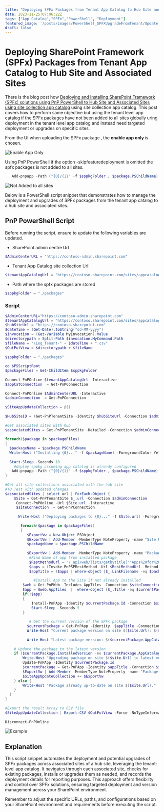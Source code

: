 ```yaml
---
title: "Deploying SPFx Packages from Tenant App Catalog to Hub Site and Associated Sites"
date: 2023-11-25T07:06:22Z
tags: ["App Catalog","SPFx","PowerShell", "Deployment"]
featured_image: '/posts/images/PowerShell_SPFXUpgradeFromTenant/Update.png'
draft: false
---
```


# Deploying SharePoint Framework (SPFx) Packages from Tenant App Catalog to Hub Site and Associated Sites

There is the blog post how [Deploying and Installing SharePoint Framework (SPFx) solutions using PnP PowerShell to Hub Site and Associated Sites using site collection app catalog](https://pnp.github.io/blog/post/deploy-spfx-in-hub-site-and-associated-sites/) using site collection app catalog.  This post covers how to perform same objective but using the tenant level app catalog if the SPFx packages have not been added to all sites globally uring deployment in the tenant level app catalog and instead need targeted deployment or upgrades on specific sites. 

From the UI when uploading the SPFx package , the **enable app only** is chosen.

![Enable App Only](../images/PowerShell_SPFXUpgradeFromTenant/EnableAppOnly.png)

Using PnP PowerShell if the option -skipfeaturedeployment is omitted the spfx packages is not added to all sites.

```PowerShell
   Add-pnpapp -Path ("{0}/{1}" -f $sppkgFolder , $package.PSChildName) -Scope Tenant -Overwrite -Publish
```

![Not Added to all sites](../images/PowerShell_SPFXUpgradeFromTenant/Enabled_NotAddedToAllSites.png)

Below is a PowerShell script snippet that demonstrates how to manage the deployment and upgrades of SPFx packages from the tenant app catalog to a hub site and associated sites.

## PnP PowerShell Script

Before running the script, ensure to update the following variables are updated. 
- SharePoint admin centre Url
```PowerShell
$AdminCenterURL = "https://contoso-admin.sharepoint.com"
```
- Tenant App Catalog site collection Url
```PowerShell
$tenantAppCatalogUrl = "https://contoso.sharepoint.com/sites/appcatalog"
```
- Path where the spfx packages are stored
```PowerShell
$sppkgFolder = "./packages"
```

### Script

```PowerShell
$AdminCenterURL="https://contoso-admin.sharepoint.com"
$tenantAppCatalogUrl = "https://contoso.sharepoint.com/sites/appcatalog"
$hubSiteUrl = "https://contoso.sharepoint.com"
$dateTime = (Get-Date).toString("dd-MM-yyyy")
$invocation = (Get-Variable MyInvocation).Value
$directorypath = Split-Path $invocation.MyCommand.Path
$fileName = "\Log_Tenant-" + $dateTime + ".csv"
$OutPutView = $directorypath + $fileName
 
$sppkgFolder = "./packages"
 
cd $PSScriptRoot
$packageFiles = Get-ChildItem $sppkgFolder
 
Connect-PnPOnline $tenantAppCatalogUrl -Interactive
$appCatConnection  = Get-PnPConnection
 
Connect-PnPOnline $AdminCenterURL -Interactive
$adminConnection  = Get-PnPConnection
 
$SiteAppUpdateCollection = @()
 
$HubSiteID = (Get-PnPTenantSite -Identity $hubSiteUrl -Connection $adminConnection ).HubSiteId
 
#Get associated sites with hub
$associatedSites = Get-PnPTenantSite -Detailed -Connection $adminConnection| Where-Object { $_.HubSiteId -eq $HubSiteID }
 
foreach($package in $packageFiles)
{
  $packageName = $package.PSChildName
  Write-Host ("Installing {0}..." -f $packageName) -ForegroundColor Yellow
 
  Start-Sleep -Seconds 10
    #deploy sppkg assuming app catalog is already configured
   Add-pnpapp -Path ("{0}/{1}" -f $sppkgFolder , $package.PSChildName) -Scope Tenant -Overwrite -Publish
}
 
#Get all site collections associated with the hub site
#TO Test with updated changes
$associatedSites | select url | ForEach-Object {
    $Site = Get-PnPTenantSite $_.url -Connection $adminConnection
     Connect-PnPOnline -Url $Site.url -Interactive
     $siteConnection  = Get-PnPConnection
 
      Write-Host ("Deploying packages to {0}..." -f $Site.url) -ForegroundColor Yellow
 
       foreach($package in $packageFiles)
       {
          $ExportVw = New-Object PSObject
          $ExportVw | Add-Member -MemberType NoteProperty -name "Site URL" -value $Site.url
          $packageName = $package.PSChildName
       
          $ExportVw | Add-Member -MemberType NoteProperty -name "Package Name" -value $packageName
           #Find Name of app from installed package
           $RestMethodUrl = '/_api/web/lists/getbytitle(''Apps%20for%20SharePoint'')/items?$select=Title,LinkFilename'
           $apps = (Invoke-PnPSPRestMethod -Url $RestMethodUrl -Method Get -Connection $appCatConnection).Value
           $appTitle = ($apps | where-object {$_.LinkFilename -eq $packageName} | select Title).Title
 
             #Install App to the Site if not already installed
        $web = Get-PnPWeb -Includes AppTiles -Connection $siteConnection
        $app = $web.AppTiles  |  where-object {$_.Title -eq $currentPackage.Title }
        if(!$app)
        {
            Install-PnPApp -Identity $currentPackage.Id -Connection $siteConnection
            Start-Sleep -Seconds 5
        }
 
           # Get the current version of the SPFx package
          $currentPackage = Get-PnPApp -Identity  $appTitle -Connection $siteConnection
          Write-Host "Current package version on site $($site.Url): $($currentPackage.InstalledVersion)"
         
          Write-Host "Latest package version: $($currentPackage.AppCatalogVersion)"
 
    # Update the package to the latest version
    if ($currentPackage.InstalledVersion -ne $currentPackage.AppCatalogVersion) {
        Write-Host "Upgrading package on site $($site.Url) to latest version..."
        Update-PnPApp -Identity $currentPackage.Id
        $currentPackage = Get-PnPApp -Identity $appTitle -Connection $siteConnection
        $ExportVw | Add-Member -MemberType NoteProperty -name "Package Version" -value $currentPackage.AppCatalogVersion
        $SiteAppUpdateCollection += $ExportVw
    } else {
        Write-Host "Package already up-to-date on site $($site.Url)."
    }
  }
}
 
#Export the result Array to CSV file
$SiteAppUpdateCollection | Export-CSV $OutPutView -Force -NoTypeInformation
 
Disconnect-PnPOnline
```

![Example](../images/PowerShell_SPFXUpgradeFromTenant/Examples.png)


## Explanation

This script snippet automates the deployment and potential upgrades of SPFx packages across associated sites of a hub site, leveraging the tenant-level app catalog. It navigates through each associated site, checks for existing packages, installs or upgrades them as needed, and records the deployment details for reporting purposes.
This approach offers flexibility and control over SPFx solutions, ensuring targeted deployment and version management across your SharePoint environment.

Remember to adjust the specific URLs, paths, and configurations based on your SharePoint environment and requirements before executing the script.
